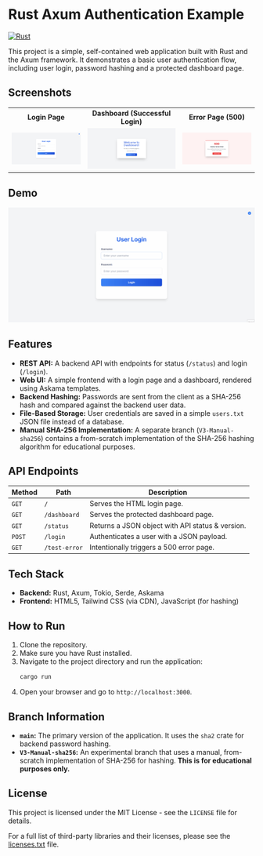 
# Rust Axum Authentication Example

[![Rust](https://github.com/Meatball-Sub-11/rust-axum-auth-example/actions/workflows/rust.yml/badge.svg)](https://github.com/Meatball-Sub-11/rust-axum-auth-example/actions/workflows/rust.yml)

This project is a simple, self-contained web application built with Rust and the Axum framework. It demonstrates a basic user authentication flow, including user login, password hashing and a protected dashboard page.

## Screenshots

<table>
  <tr>
    <td align="center"><strong>Login Page</strong></td>
    <td align="center"><strong>Dashboard (Successful Login)</strong></td>
    <td align="center"><strong>Error Page (500)</strong></td>
  </tr>
  <tr>
    <td>
      <a href="docs/assets/login-page.png">
        <img src="docs/assets/login-page.png" alt="Screenshot of the login page" width="100%">
      </a>
    </td>
    <td>
      <a href="docs/assets/dashboard-page.png">
        <img src="docs/assets/dashboard-page.png" alt="Screenshot of the dashboard" width="100%">
      </a>
    </td>
    <td>
      <a href="docs/assets/error-page.png">
        <img src="docs/assets/error-page.png" alt="Screenshot of the 500 error page" width="100%">
      </a>
    </td>
  </tr>
</table>

## Demo

![Live demo of the application showing a failed and successful login.](docs/assets/demo.gif)

## Features

- **REST API:** A backend API with endpoints for status (`/status`) and login (`/login`).
- **Web UI:** A simple frontend with a login page and a dashboard, rendered using Askama templates.
- **Backend Hashing:** Passwords are sent from the client as a SHA-256 hash and compared against the backend user data.
- **File-Based Storage:** User credentials are saved in a simple `users.txt` JSON file instead of a database.
- **Manual SHA-256 Implementation:** A separate branch (`V3-Manual-sha256`) contains a from-scratch implementation of the SHA-256 hashing algorithm for educational purposes.

## API Endpoints

| Method | Path          | Description                                     |
|--------|---------------|-------------------------------------------------|
| `GET`  | `/`           | Serves the HTML login page.                     |
| `GET`  | `/dashboard`  | Serves the protected dashboard page.            |
| `GET`  | `/status`     | Returns a JSON object with API status & version.|
| `POST` | `/login`      | Authenticates a user with a JSON payload.       |
| `GET`  | `/test-error` | Intentionally triggers a 500 error page.        |

## Tech Stack

- **Backend:** Rust, Axum, Tokio, Serde, Askama
- **Frontend:** HTML5, Tailwind CSS (via CDN), JavaScript (for hashing)

## How to Run

1. Clone the repository.
2. Make sure you have Rust installed.
3. Navigate to the project directory and run the application:
   ```bash
   cargo run
   ```
4. Open your browser and go to `http://localhost:3000`.

## Branch Information

- **`main`:** The primary version of the application. It uses the `sha2` crate for backend password hashing.
- **`V3-Manual-sha256`:** An experimental branch that uses a manual, from-scratch implementation of SHA-256 for hashing. **This is for educational purposes only.**

## License

This project is licensed under the MIT License - see the `LICENSE` file for details.

For a full list of third-party libraries and their licenses, please see the [licenses.txt](docs/licenses.txt) file.

